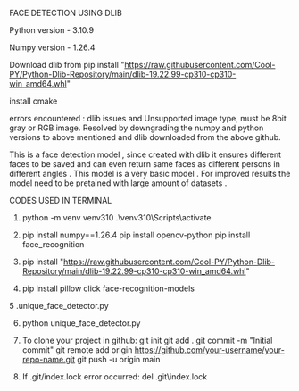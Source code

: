 FACE DETECTION USING DLIB

Python version - 3.10.9

Numpy version - 1.26.4

Download dlib from pip install "https://raw.githubusercontent.com/Cool-PY/Python-Dlib-Repository/main/dlib-19.22.99-cp310-cp310-win_amd64.whl"

install cmake

errors encountered : dlib issues and Unsupported image type, must be 8bit gray or RGB image. Resolved by downgrading the numpy and python versions to above mentioned and dlib downloaded from the above github. 

This is a face detection model , since created with dlib it ensures different faces to be saved  and can even return same faces as different persons in different angles . This model is a very basic model . For improved results the model need to be pretained with large amount of datasets . 

CODES USED IN TERMINAL 

1. python -m venv venv310
.\venv310\Scripts\activate


2. pip install numpy==1.26.4
pip install opencv-python
pip install face_recognition


3. pip install "https://raw.githubusercontent.com/Cool-PY/Python-Dlib-Repository/main/dlib-19.22.99-cp310-cp310-win_amd64.whl"

4. pip install pillow click face-recognition-models

5 .unique_face_detector.py


6. python unique_face_detector.py


7. To clone your project in github:
  git init
  git add .
  git commit -m "Initial commit"
  git remote add origin https://github.com/your-username/your-repo-name.git
  git push -u origin main
 

8. If .git/index.lock error occurred:
   del .git\index.lock




